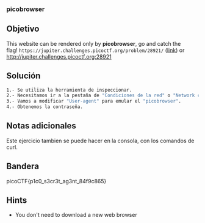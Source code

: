 ### picobrowser
## Objetivo

This website can be rendered only by **picobrowser**, go and catch the flag! `https://jupiter.challenges.picoctf.org/problem/28921/` ([link](https://jupiter.challenges.picoctf.org/problem/28921/)) or http://jupiter.challenges.picoctf.org:28921
## Solución
```bash
1.- Se utiliza la herramienta de inspeccionar. 
2.- Necesitamos ir a la pestaña de "Condiciones de la red" o "Network conditions". 
3.- Vamos a modificar "User-agent" para emular el "picobrowser". 
4.- Obtenemos la contraseña.
```
## Notas adicionales

Este ejercicio tambien se puede hacer en la consola, con los comandos de curl.
## Bandera

picoCTF{p1c0_s3cr3t_ag3nt_84f9c865}
## Hints

- You don't need to download a new web browser